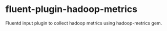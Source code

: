fluent-plugin-hadoop-metrics
============================

Fluentd input plugin to collect hadoop metrics using hadoop-metrics gem.
